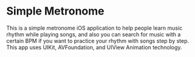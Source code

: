 # Simple Metronome

This is a simple metronome iOS application to help people learn music rhythm while playing songs, and also you can search for music with a certain BPM if you want to practice your rhythm with songs step by step. This app uses UIKit, AVFoundation, and UIView Animation technology.
